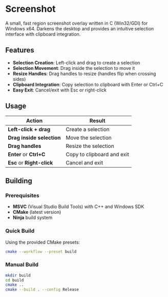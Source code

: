 # Screenshot

A small, fast region screenshot overlay written in C (Win32/GDI) for Windows x64. Darkens the desktop and provides an intuitive selection interface with clipboard integration.

## Features

- **Selection Creation**: Left-click and drag to create a selection
- **Selection Movement**: Drag inside the selection to move it
- **Resize Handles**: Drag handles to resize (handles flip when crossing sides)
- **Clipboard Integration**: Copy selection to clipboard with Enter or Ctrl+C
- **Easy Exit**: Cancel/exit with Esc or right-click

## Usage

| Action | Result |
|--------|--------|
| **Left-click + drag** | Create a selection |
| **Drag inside selection** | Move the selection |
| **Drag handles** | Resize the selection |
| **Enter** or **Ctrl+C** | Copy to clipboard and exit |
| **Esc** or **Right-click** | Cancel and exit |

## Building

### Prerequisites

- **MSVC** (Visual Studio Build Tools) with C++ and Windows SDK
- **CMake** (latest version)
- **Ninja** build system

### Quick Build

Using the provided CMake presets:

```bash
cmake --workflow --preset build
```

### Manual Build

```bash
mkdir build
cd build
cmake ..
cmake --build . --config Release
```
